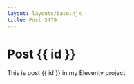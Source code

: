 ```yaml
---
layout: layouts/base.njk
title: Post 3479
---
```


# Post {{ id }}

This is post {{ id }} in my Eleventy project.
